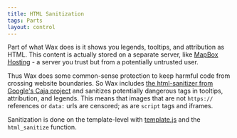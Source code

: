 ```yaml
---
title: HTML Sanitization
tags: Parts
layout: control
---
```


Part of what Wax does is it shows you legends, tooltips, and attribution
as HTML. This content is actually stored on a separate server, like
[MapBox Hosting](https://mapbox.com/tour/) - a server you trust but
from a potentially untrusted user.

Thus Wax does some common-sense protection to keep harmful code
from crossing website boundaries. So Wax includes [the html-sanitizer from Google's Caja project](https://code.google.com/p/google-caja/wiki/JsHtmlSanitizer)
and sanitizes potentially dangerous tags in tooltips, attribution,
and legends. This means that images that are not `https://` references
or `data:` urls are censored; as are `script` tags and iframes.

Sanitization is done on the template-level with
[template.js](https://github.com/tilemill-project/wax/blob/master/control/lib/template.js)
and the `html_sanitize` function.
